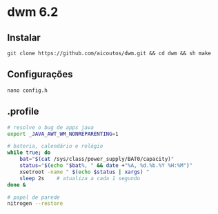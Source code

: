# dwm 6.2
## Instalar
    git clone https://github.com/aicoutos/dwm.git && cd dwm && sh make

## Configurações
    nano config.h

## .profile
```bash
# resolve o bug de apps java
export _JAVA_AWT_WM_NONREPARENTING=1 

# bateria, calendário e relógio
while true; do
    bat="$(cat /sys/class/power_supply/BAT0/capacity)"
    status="$(echo "$bat%, " && date +"%A, %d.%b.%Y %H:%M")" 
    xsetroot -name " $(echo $status | xargs) "
    sleep 2s    # atualiza a cada 1 segundo
done &

# papel de parede
nitrogen --restore
```

